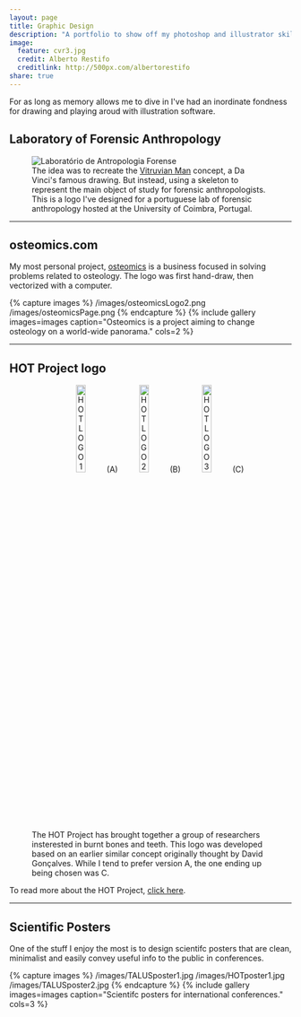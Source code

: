 ```yaml
---
layout: page
title: Graphic Design
description: "A portfolio to show off my photoshop and illustrator skills."
image:
  feature: cvr3.jpg
  credit: Alberto Restifo
  creditlink: http://500px.com/albertorestifo
share: true
---
```


For as long as memory allows me to dive in I've had an inordinate fondness for drawing and playing aroud with illustration software.

## Laboratory of Forensic Anthropology

<figure>
  <img src="http://jcoelho.com/images/lafLogo1.png" alt="Laboratório de Antropologia Forense">
  <figcaption>The idea was to recreate the <a href = "https://en.wikipedia.org/wiki/Vitruvian_Man" target = "_blank">Vitruvian Man</a> concept, a Da Vinci's famous drawing. But instead, using a skeleton to represent the main object of study for forensic anthropologists. This is a logo I've designed for a portuguese lab of forensic anthropology hosted at the University of Coimbra, Portugal.</figcaption>
</figure>

---

## osteomics.com

My most personal project, <a href = "http://osteomics.com" target = "_blank">osteomics</a> is a business focused in solving problems related to osteology. The logo was first hand-draw, then vectorized with a computer.

{% capture images %}
  /images/osteomicsLogo2.png
  /images/osteomicsPage.png
{% endcapture %}
{% include gallery images=images caption="Osteomics is a project aiming to change osteology on a world-wide panorama." cols=2 %}

---

## HOT Project logo

<figure>
  <p align = "center">
  <img src="http://jcoelho.com/images/HOT-Logo-withBlackOutlines.png" alt="HOT LOGO 1" width = "20%">   (A)   
  <img src="http://jcoelho.com/images/HOT-Logo.png" alt="HOT LOGO 2" width = "20%">   (B)   
  <img src="http://jcoelho.com/images/HOT-Logo-minimalist.png" alt="HOT LOGO 3" width = "20%">   (C)   </p>
  <figcaption>The HOT Project has brought together a group of researchers insterested in burnt bones and teeth. This logo was developed based on an earlier similar concept originally thought by David Gonçalves. While I tend to prefer version A, the one ending up being chosen was C.</figcaption>
</figure>

To read more about the HOT Project, <a href = "http://hotresearch.wix.com/main" target = "_blank">click here</a>.

---

## Scientific Posters

One of the stuff I enjoy the most is to design scientifc posters that are clean, minimalist and easily convey useful info to the public in conferences.

{% capture images %}
  /images/TALUSposter1.jpg
  /images/HOTposter1.jpg
  /images/TALUSposter2.jpg
{% endcapture %}
{% include gallery images=images caption="Scientifc posters for international conferences." cols=3 %}

